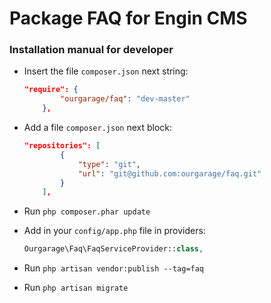 # Package FAQ for Engin CMS
### Installation manual for developer
* Insert the file `composer.json` next string:

    ``` JSON
    "require": {
            "ourgarage/faq": "dev-master"
        },
    ```

* Add a file `composer.json` next block:

    ``` JSON
    "repositories": [
            {
                "type": "git",
                "url": "git@github.com:ourgarage/faq.git"
            }
        ],
    ```

* Run `php composer.phar update`
* Add in your `config/app.php` file in providers:

    ``` PHP
    Ourgarage\Faq\FaqServiceProvider::class,
    ```

* Run `php artisan vendor:publish --tag=faq`
* Run `php artisan migrate`
